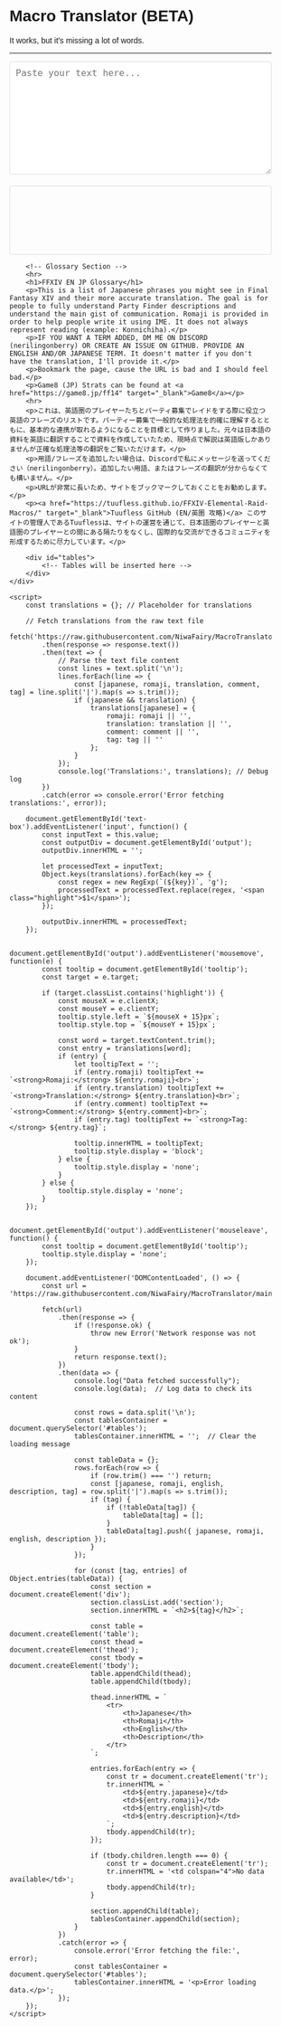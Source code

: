 <!DOCTYPE html>
<html lang="en">
<head>
    <meta charset="utf-8">
    <meta http-equiv="x-ua-compatible" content="ie=edge">
    <meta name="viewport" content="width=device-width, initial-scale=1">
    <title>FFXIV EN JP Glossary</title>
    <style>
        body {
            font-family: Arial, sans-serif;
            margin: 0;
            padding: 0;
            box-sizing: border-box;
        }
        .container {
            padding: 20px;
            max-width: 1200px;
            margin: auto;
        }
        textarea {
            width: 100%;
            height: 200px;
            margin-bottom: 20px;
            padding: 10px;
            font-size: 16px;
            border: 1px solid #ddd;
            border-radius: 4px;
            box-sizing: border-box;
        }
        #output {
            border: 1px solid #ddd;
            border-radius: 4px;
            padding: 10px;
            min-height: 100px;
            white-space: pre-wrap; /* Preserve line breaks */
        }
        .highlight {
            background-color: blue;
            cursor: pointer;
            border-radius: 3px;
        }
        .tooltip {
            position: absolute;
            background-color: #333;
            color: #fff;
            padding: 10px;
            border-radius: 3px;
            display: none;
            font-size: 14px;
            max-width: 300px;
            z-index: 1000;
        }
        .tooltip-description {
            font-size: 12px;
            color: #ccc;
        }
        .section {
            margin-top: 20px;
        }
        table {
            width: 100%;
            border-collapse: collapse;
            margin-bottom: 20px;
        }
        th, td {
            border: 1px solid #ddd;
            padding: 8px;
            text-align: left;
        }
        a {
            color: #007bff;
            text-decoration: none;
        }
        a:hover {
            text-decoration: underline;
        }
    </style>
</head>
<body>
    <div class="container">
        <!-- Text Translation Tool -->
        <h1>Macro Translator (BETA)</h1>
        It works, but it's missing a lot of words.    
        <hr>
        <textarea id="text-box" placeholder="Paste your text here..."></textarea>
        <div id="output"></div>
        <div class="tooltip" id="tooltip"></div>

        <!-- Glossary Section -->
        <hr>
        <h1>FFXIV EN JP Glossary</h1>
        <p>This is a list of Japanese phrases you might see in Final Fantasy XIV and their more accurate translation. The goal is for people to fully understand Party Finder descriptions and understand the main gist of communication. Romaji is provided in order to help people write it using IME. It does not always represent reading (example: Konnichiha).</p>
        <p>IF YOU WANT A TERM ADDED, DM ME ON DISCORD (nerilingonberry) OR CREATE AN ISSUE ON GITHUB. PROVIDE AN ENGLISH AND/OR JAPANESE TERM. It doesn't matter if you don't have the translation, I'll provide it.</p>
        <p>Bookmark the page, cause the URL is bad and I should feel bad.</p>
        <p>Game8 (JP) Strats can be found at <a href="https://game8.jp/ff14" target="_blank">Game8</a></p>
        <hr>
        <p>これは、英語圏のプレイヤーたちとパーティ募集でレイドをする際に役立つ英語のフレーズのリストです。パーティー募集で一般的な処理法を的確に理解するとともに、基本的な連携が取れるようになることを目標として作りました。元々は日本語の資料を英語に翻訳することで資料を作成していたため、現時点で解説は英語版しかありませんが正確な処理法等の翻訳をご覧いただけます。</p>
        <p>用語/フレーズを追加したい場合は、Discordで私にメッセージを送ってください（nerilingonberry）。追加したい用語、またはフレーズの翻訳が分からなくても構いません。</p>
        <p>URLが非常に長いため、サイトをブックマークしておくことをお勧めします。</p>
        <p><a href="https://tuufless.github.io/FFXIV-Elemental-Raid-Macros/" target="_blank">Tuufless GitHub (EN/英圏 攻略)</a> このサイトの管理人であるTuuflessは、サイトの運営を通じて、日本語圏のプレイヤーと英語圏のプレイヤーとの間にある隔たりをなくし、国際的な交流ができるコミュニティを形成するために尽力しています。</p>

        <div id="tables">
            <!-- Tables will be inserted here -->
        </div>
    </div>

    <script>
        const translations = {}; // Placeholder for translations

        // Fetch translations from the raw text file
        fetch('https://raw.githubusercontent.com/NiwaFairy/MacroTranslator/main/Test2.txt')
            .then(response => response.text())
            .then(text => {
                // Parse the text file content
                const lines = text.split('\n');
                lines.forEach(line => {
                    const [japanese, romaji, translation, comment, tag] = line.split('|').map(s => s.trim());
                    if (japanese && translation) {
                        translations[japanese] = {
                            romaji: romaji || '',
                            translation: translation || '',
                            comment: comment || '',
                            tag: tag || ''
                        };
                    }
                });
                console.log('Translations:', translations); // Debug log
            })
            .catch(error => console.error('Error fetching translations:', error));

        document.getElementById('text-box').addEventListener('input', function() {
            const inputText = this.value;
            const outputDiv = document.getElementById('output');
            outputDiv.innerHTML = '';

            let processedText = inputText;
            Object.keys(translations).forEach(key => {
                const regex = new RegExp(`(${key})`, 'g');
                processedText = processedText.replace(regex, '<span class="highlight">$1</span>');
            });

            outputDiv.innerHTML = processedText;
        });

        document.getElementById('output').addEventListener('mousemove', function(e) {
            const tooltip = document.getElementById('tooltip');
            const target = e.target;

            if (target.classList.contains('highlight')) {
                const mouseX = e.clientX;
                const mouseY = e.clientY;
                tooltip.style.left = `${mouseX + 15}px`;
                tooltip.style.top = `${mouseY + 15}px`;

                const word = target.textContent.trim();
                const entry = translations[word];
                if (entry) {
                    let tooltipText = '';
                    if (entry.romaji) tooltipText += `<strong>Romaji:</strong> ${entry.romaji}<br>`;
                    if (entry.translation) tooltipText += `<strong>Translation:</strong> ${entry.translation}<br>`;
                    if (entry.comment) tooltipText += `<strong>Comment:</strong> ${entry.comment}<br>`;
                    if (entry.tag) tooltipText += `<strong>Tag:</strong> ${entry.tag}`;

                    tooltip.innerHTML = tooltipText;
                    tooltip.style.display = 'block';
                } else {
                    tooltip.style.display = 'none';
                }
            } else {
                tooltip.style.display = 'none';
            }
        });

        document.getElementById('output').addEventListener('mouseleave', function() {
            const tooltip = document.getElementById('tooltip');
            tooltip.style.display = 'none';
        });

        document.addEventListener('DOMContentLoaded', () => {
            const url = 'https://raw.githubusercontent.com/NiwaFairy/MacroTranslator/main/Test2.txt';

            fetch(url)
                .then(response => {
                    if (!response.ok) {
                        throw new Error('Network response was not ok');
                    }
                    return response.text();
                })
                .then(data => {
                    console.log("Data fetched successfully");
                    console.log(data);  // Log data to check its content

                    const rows = data.split('\n');
                    const tablesContainer = document.querySelector('#tables');
                    tablesContainer.innerHTML = '';  // Clear the loading message

                    const tableData = {};
                    rows.forEach(row => {
                        if (row.trim() === '') return; 
                        const [japanese, romaji, english, description, tag] = row.split('|').map(s => s.trim());
                        if (tag) {
                            if (!tableData[tag]) {
                                tableData[tag] = [];
                            }
                            tableData[tag].push({ japanese, romaji, english, description });
                        }
                    });

                    for (const [tag, entries] of Object.entries(tableData)) {
                        const section = document.createElement('div');
                        section.classList.add('section');
                        section.innerHTML = `<h2>${tag}</h2>`;

                        const table = document.createElement('table');
                        const thead = document.createElement('thead');
                        const tbody = document.createElement('tbody');
                        table.appendChild(thead);
                        table.appendChild(tbody);

                        thead.innerHTML = `
                            <tr>
                                <th>Japanese</th>
                                <th>Romaji</th>
                                <th>English</th>
                                <th>Description</th>
                            </tr>
                        `;

                        entries.forEach(entry => {
                            const tr = document.createElement('tr');
                            tr.innerHTML = `
                                <td>${entry.japanese}</td>
                                <td>${entry.romaji}</td>
                                <td>${entry.english}</td>
                                <td>${entry.description}</td>
                            `;
                            tbody.appendChild(tr);
                        });

                        if (tbody.children.length === 0) {
                            const tr = document.createElement('tr');
                            tr.innerHTML = '<td colspan="4">No data available</td>';
                            tbody.appendChild(tr);
                        }

                        section.appendChild(table);
                        tablesContainer.appendChild(section);
                    }
                })
                .catch(error => {
                    console.error('Error fetching the file:', error);
                    const tablesContainer = document.querySelector('#tables');
                    tablesContainer.innerHTML = '<p>Error loading data.</p>';
                });
        });
    </script>
</body>
</html>
